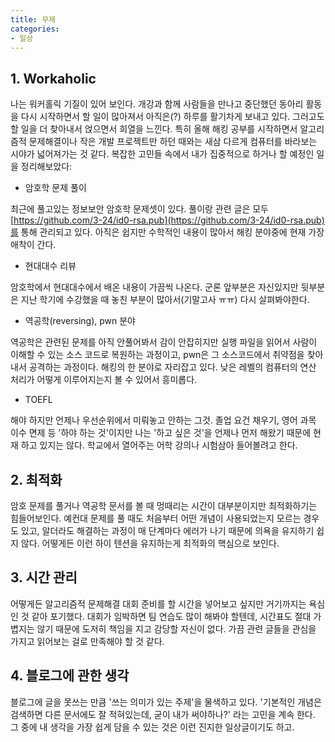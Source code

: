 ```yaml
---
title: 무제
categories:
- 일상
---
```


## 1. Workaholic

나는 워커홀릭 기질이 있어 보인다. 개강과 함께 사람들을 만나고 중단했던 동아리 활동을 다시 시작하면서 할 일이 많아져서 아직은(?) 하루를 활기차게 보내고 있다. 그러고도 할 일을 더 찾아내서 얹으면서 희열을 느낀다. 특히 올해 해킹 공부를 시작하면서 알고리즘적 문제해결이나 작은 개발 프로젝트만 하던 때와는 새삼 다르게 컴퓨터를 바라보는 시야가 넓어져가는 것 같다. 복잡한 고민들 속에서 내가 집중적으로 하거나 할 예정인 일을 정리해보았다:

* 암호학 문제 풀이

최근에 풀고있는 정보보안 암호학 문제셋이 있다. 풀이랑 관련 글은 모두 [https://github.com/3-24/id0-rsa.pub](https://github.com/3-24/id0-rsa.pub)를 통해 관리되고 있다. 아직은 쉽지만 수학적인 내용이 많아서 해킹 분야중에 현재 가장 애착이 간다.

* 현대대수 리뷰

암호학에서 현대대수에서 배온 내용이 가끔씩 나온다. 군론 앞부분은 자신있지만 뒷부분은 지난 학기에 수강했을 때 놓친 부분이 많아서(기말고사 ㅠㅠ) 다시 살펴봐야한다.

* 역공학(reversing), pwn 분야

역공학은 관련된 문제를 아직 안풀어봐서 감이 안잡히지만 실행 파일을 읽어서 사람이 이해할 수 있는 소스 코드로 복원하는 과정이고, pwn은 그 소스코드에서 취약점을 찾아내서 공격하는 과정이다. 해킹의 한 분야로 자리잡고 있다. 낮은 레벨의 컴퓨터의 연산 처리가 어떻게 이루어지는지 볼 수 있어서 흥미롭다.

* TOEFL

해야 하지만 언제나 우선순위에서 미뤄놓고 안하는 그것. 졸업 요건 채우기, 영어 과목 이수 면제 등 '하야 하는 것'이지만 나는 '하고 싶은 것'을 언제나 먼저 해왔기 때문에 현재 하고 있지는 않다. 학교에서 열어주는 어학 강의나 시험삼아 들어볼려고 한다.


## 2. 최적화

암호 문제를 풀거나 역공학 문서를 볼 때 멍때리는 시간이 대부분이지만 최적화하기는 힘들어보인다. 예컨대 문제를 풀 때도 처음부터 어떤 개념이 사용되었는지 모르는 경우도 있고, 알더라도 해결하는 과정이 매 단계마다 에러가 나기 때문에 의욕을 유지하기 쉽지 않다. 어떻게든 이런 하이 텐션을 유지하는게 최적화의 핵심으로 보인다.

## 3. 시간 관리

어떻게든 알고리즘적 문제해결 대회 준비를 할 시간을 넣어보고 싶지만 거기까지는 욕심인 것 같아 포기했다. 대회가 임박하면 팀 연습도 많이 해봐야 할텐데, 시간표도 절대 가볍지는 않기 때문에 도저히 책임을 지고 감당할 자신이 없다. 가끔 관련 글들을 관심을 가지고 읽어보는 걸로 만족해야 할 것 같다.
 
 
## 4. 블로그에 관한 생각
 
블로그에 글을 못쓰는 만큼 '쓰는 의미가 있는 주제'을 물색하고 있다. '기본적인 개념은 검색하면 다른 문서에도 잘 적혀있는데, 굳이 내가 써야하나?' 라는 고민을 계속 한다. 그 중에 내 생각을 가장 쉽게 담을 수 있는 것은 이런 진지한 일상글이기도 하고.
